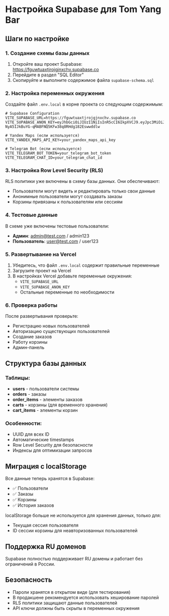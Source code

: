 # Настройка Supabase для Tom Yang Bar

## Шаги по настройке

### 1. Создание схемы базы данных

1. Откройте ваш проект Supabase: https://fguwtuaxtjrojgjnxchv.supabase.co
2. Перейдите в раздел "SQL Editor"
3. Скопируйте и выполните содержимое файла `supabase-schema.sql`

### 2. Настройка переменных окружения

Создайте файл `.env.local` в корне проекта со следующим содержимым:

```env
# Supabase Configuration
VITE_SUPABASE_URL=https://fguwtuaxtjrojgjnxchv.supabase.co
VITE_SUPABASE_ANON_KEY=eyJhbGciOiJIUzI1NiIsInR5cCI6IkpXVCJ9.eyJpc3MiOiJzdXBhYmFzZSIsInJlZiI6ImZndXd0dWF4dGpyb2pnam54Y2h2Iiwicm9sZSI6ImFub24iLCJpYXQiOjE3NTgwNDg0ODUsImV4cCI6MjA3MzYyNDQ4NX0.-NyA5IJkBuYG-qMABFNQ5KFw38q8RHdg182Eswwddlw

# Yandex Maps (если используется)
VITE_YANDEX_MAPS_API_KEY=your_yandex_maps_api_key

# Telegram Bot (если используется)
VITE_TELEGRAM_BOT_TOKEN=your_telegram_bot_token
VITE_TELEGRAM_CHAT_ID=your_telegram_chat_id
```

### 3. Настройка Row Level Security (RLS)

RLS политики уже включены в схему базы данных. Они обеспечивают:

- Пользователи могут видеть и редактировать только свои данные
- Анонимные пользователи могут создавать заказы
- Корзины привязаны к пользователям или сессиям

### 4. Тестовые данные

В схеме уже включены тестовые пользователи:
- **Админ**: admin@test.com / admin123
- **Пользователь**: user@test.com / user123

### 5. Развертывание на Vercel

1. Убедитесь, что файл `.env.local` содержит правильные переменные
2. Загрузите проект на Vercel
3. В настройках Vercel добавьте переменные окружения:
   - `VITE_SUPABASE_URL`
   - `VITE_SUPABASE_ANON_KEY`
   - Остальные переменные по необходимости

### 6. Проверка работы

После развертывания проверьте:
- Регистрацию новых пользователей
- Авторизацию существующих пользователей
- Создание заказов
- Работу корзины
- Админ-панель

## Структура базы данных

### Таблицы:
- **users** - пользователи системы
- **orders** - заказы
- **order_items** - элементы заказов
- **carts** - корзины (для временного хранения)
- **cart_items** - элементы корзин

### Особенности:
- UUID для всех ID
- Автоматические timestamps
- Row Level Security для безопасности
- Индексы для оптимизации запросов

## Миграция с localStorage

Все данные теперь хранятся в Supabase:
- ✅ Пользователи
- ✅ Заказы
- ✅ Корзины
- ✅ История заказов

localStorage больше не используется для хранения данных, только для:
- Текущая сессия пользователя
- ID сессии корзины для неавторизованных пользователей

## Поддержка RU доменов

Supabase полностью поддерживает RU домены и работает без ограничений в России.

## Безопасность

- Пароли хранятся в открытом виде (для тестирования)
- В продакшене рекомендуется использовать хеширование паролей
- RLS политики защищают данные пользователей
- API ключи должны быть скрыты в переменных окружения
